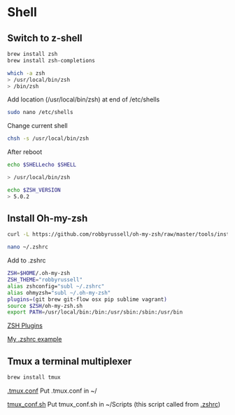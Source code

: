 # Shell

## Switch to z-shell

```bash  
brew install zsh  
brew install zsh-completions  
```

```bash  
which -a zsh  
> /usr/local/bin/zsh  
> /bin/zsh  
```

Add location (/usr/local/bin/zsh) at end of /etc/shells  
```bash  
sudo nano /etc/shells  
``` 

Change current shell  
```bash  
chsh -s /usr/local/bin/zsh  
```

After reboot  
```bash  
echo $SHELLecho $SHELL

> /usr/local/bin/zsh  
```

```bash  
echo $ZSH_VERSION  
> 5.0.2  
```

## Install Oh-my-zsh

```bash  
curl -L https://github.com/robbyrussell/oh-my-zsh/raw/master/tools/install.sh | sh  
```

```bash  
nano ~/.zshrc  
```

Add to .zshrc

```bash  
ZSH=$HOME/.oh-my-zsh  
ZSH_THEME="robbyrussell"  
alias zshconfig="subl ~/.zshrc"  
alias ohmyzsh="subl ~/.oh-my-zsh"  
plugins=(git brew git-flow osx pip sublime vagrant)  
source $ZSH/oh-my-zsh.sh  
export PATH=/usr/local/bin:/bin:/usr/sbin:/sbin:/usr/bin  
```  
[ZSH Plugins](https://github.com/robbyrussell/oh-my-zsh/wiki/Plugins)

[My .zshrc example](/Development%20book/mac_setup/shell/.zshrc)

## Tmux a terminal multiplexer

```bash  
brew install tmux  
```

[.tmux.conf](/Development%20book/mac_setup/shell/.tmux.conf)
Put .tmux.conf in ~/

[tmux_conf.sh](/Development%20book/mac_setup/shell/tmux_conf.sh)
Put tmux_conf.sh in ~/Scripts (this script called from [.zshrc](/Development%20book/mac_setup/shell/.zshrc))



